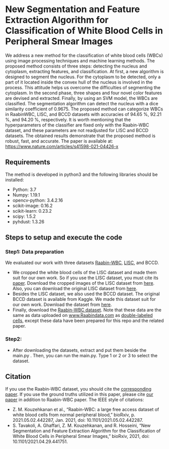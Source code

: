 
# New Segmentation and Feature Extraction Algorithm for Classification of White Blood Cells in Peripheral Smear Images 

We address a new method for the classification of white blood cells (WBCs) using image processing techniques and machine learning methods. The proposed method consists of three steps: detecting the nucleus and cytoplasm, extracting features, and classification. At first, a new algorithm is designed to segment the nucleus. For the cytoplasm to be detected, only a part of it located inside the convex hull of the nucleus is involved in the process. This attitude helps us overcome the difficulties of segmenting the cytoplasm. In the second phase, three shapes and four novel color features are devised and extracted. Finally, by using an SVM model, the WBCs are classified. The segmentation algorithm can detect the nucleus with a dice similarity coefficient of 0.9675. The proposed method can categorize WBCs in RaabinWBC, LISC, and BCCD datasets with accuracies of 94.65 %, 92.21 %, and 94.20 %, respectively. It is worth mentioning that the hyperparameters of the classifier are fixed only with the Raabin-WBC dataset, and these parameters are not readjusted for LISC and BCCD datasets. The obtained results demonstrate that the proposed method is robust, fast, and accurate. The paper is available at:
https://www.nature.com/articles/s41598-021-04426-x


## Requirements
The method is developed in python3 and the following libraries should be installed:

* Python: 3.7
* Numpy: 1.19.1
* opencv-python: 3.4.2.16
* scikit-image: 0.16.2
* scikit-learn: 0.23.2
* scipy: 1.5.2
* pyhdust: 1.3.26

## Steps to setup and execute the code
### Step1: Data preparation
We evaluated our work with three datasets [Raabin-WBC](https://www.nature.com/articles/s41598-021-04426-x), [LISC](https://doi.org/10.1016/j.compmedimag.2011.01.003), and BCCD. 
* We cropped the white blood cells of the LISC dataset and made them suit for our own work. So if you use the LISC dataset, you must cite its [paper](https://doi.org/10.1016/j.compmedimag.2011.01.003). Download the cropped images of the LISC dataset from [here](https://drive.google.com/file/d/1gknVrSs1CRy8PoIh1HXiGu-1ObH3cQ9S/view?usp=sharing). Also, you can download the original LISC dataset from [here](http://users.cecs.anu.edu.au/~hrezatofighi/Data/Leukocyte%20Data.htm).
* Besides the LISC dataset, we also used the BCCD dataset. The original BCCD dataset is available from Kaggle. We made this dataset suit for our own work. Download the dataset from [here](https://drive.google.com/file/d/1h-wuDURfuKeJYvKOWTcYpuyMxNy0lzIt/view?usp=sharing).
* Finally, download the [Raabin-WBC dataset](https://drive.google.com/file/d/1-aPhQyakD79vKYh2l0fPsT2xCiX3UMYi/view?usp=sharing). Note that these data are the same as data uploaded on www.Raabindata.com as [double-labeled cells](http://dl.raabindata.com/WBC/Cropped_double_labeled/), except these data have been prepared for this repo and the related paper.
### Step2:
* After downloading the datasets, extract and put them beside the main.py . Then,  you can run the main.py. Type 1 or 2 or 3 to select the dataset.
## Citation
If you use the Raabin-WBC dataset, you should cite the [corresponding paper](https://www.nature.com/articles/s41598-021-04426-x). If you use the ground truths utilized in this paper, please cite [our paper](https://www.nature.com/articles/s41598-021-98599-0) in addition to Raabin-WBC paper. The IEEE style of citations:
* Z. M. Kouzehkanan et al., “Raabin-WBC: a large free access dataset of white blood cells from normal peripheral blood,” bioRxiv, p. 2021.05.02.442287, Jan. 2021, doi: 10.1101/2021.05.02.442287.
* S. Tavakoli, A. Ghaffari, Z. M. Kouzehkanan, and R. Hosseini, “New Segmentation and Feature Extraction Algorithm for the Classification of White Blood Cells in Peripheral Smear Images,” bioRxiv, 2021, doi: 10.1101/2021.04.29.441751.





